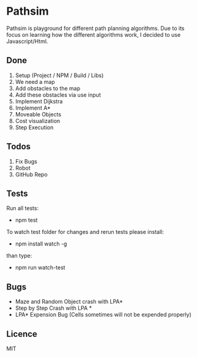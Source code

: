 # Pathsim
Pathsim is playground for different path planning algorithms. Due to its focus on learning how the different algorithms work, I decided to use Javascript/Html.

## Done
1. Setup (Project / NPM / Build / Libs)
2. We need a map
3. Add obstacles to the map
4. Add these obstacles via use input
5. Implement Dijkstra
6. Implement A*
7. Moveable Objects
8. Cost visualization
9. Step Execution

## Todos
1. Fix Bugs
2. Robot
3. GitHub Repo

## Tests
Run all tests:
- npm test

To watch test folder for changes and rerun tests please install:
- npm install watch -g

than type:
- npm run watch-test

## Bugs

* Maze and Random Object crash with LPA*
* Step by Step Crash with LPA *
* LPA* Expension Bug (Cells sometimes will not be expended properly)


## Licence
MIT
